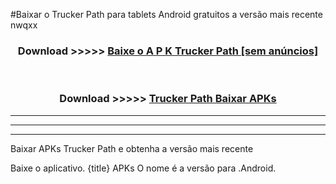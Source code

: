 #Baixar o Trucker Path   para tablets Android gratuitos a versão mais recente nwqxx


<div align="center">
<h3>Download >>>>> <a href="https://pt-web.web.app/?pt= Trucker Path ">Baixe o A P K Trucker Path  [sem anúncios]</a></h3><br>

<h3>Download >>>>> <a href="https://pt-web.web.app/?pt= Trucker Path ">Trucker Path  Baixar APKs</a></h3>
</div>

----------------------------------------------------------

----------------------------------------------------------

----------------------------------------------------------

Baixar APKs Trucker Path  e obtenha a versão mais recente

Baixe o aplicativo. {title} APKs O nome é a versão para .Android.


